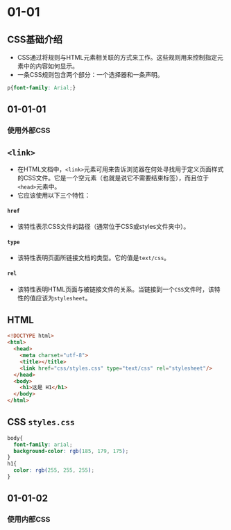 # 01-01
## CSS基础介绍

* CSS通过将规则与HTML元素相关联的方式来工作。这些规则用来控制指定元素中的内容如何显示。
* 一条CSS规则包含两个部分：一个选择器和一条声明。

```CSS
p{font-family: Arial;}
```
## 01-01-01
### 使用外部CSS

## `<link>`

* 在HTML文档中，`<link>`元素可用来告诉浏览器在何处寻找用于定义页面样式的CSS文件。它是一个空元素（也就是说它不需要结束标签），而且位于`<head>`元素中。
* 它应该使用以下三个特性：

#### `href`

* 该特性表示CSS文件的路径（通常位于CSS或styles文件夹中）。

#### `type`

* 该特性表明页面所链接文档的类型。它的值是`text/css`。

#### `rel`

* 该特性表明HTML页面与被链接文件的关系。当链接到一个`CSS`文件时，该特性的值应该为`stylesheet`。

## HTML

```HTML
<!DOCTYPE html>
<html>
  <head>
    <meta charset="utf-8">
    <title></title>
    <link href="css/styles.css" type="text/css" rel="stylesheet"/>
  </head>
  <body>
    <h1>这是 H1</h1>
  </body>
</html>
```

## CSS `styles.css`

```CSS
body{
  font-family: arial;
  background-color: rgb(185, 179, 175);
}
h1{
  color: rgb(255, 255, 255);
}
```

## 01-01-02
### 使用内部CSS

# <style>

* 还可以在HTML页面添加CSS规则，这时需要将规则写在<style>元素内，<style>元素通常位于页面的<head>元素中。
* <style>元素应该使用`type`特性来表明这些演示实在CSS中
